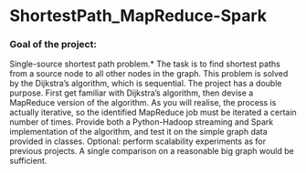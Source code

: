 # ShortestPath_MapReduce-Spark

### Goal of the project:

Single-source shortest path problem.* The task is to find shortest paths from a source node to
all other nodes in the graph. This problem is solved by the Dijkstra’s algorithm, which is sequential.
The project has a double purpose. First get familiar with Dijkstra’s algorithm, then devise a
MapReduce version of the algorithm. As you will realise, the process is actually iterative, so the
identified MapReduce job must be iterated a certain number of times.
Provide both a Python-Hadoop streaming and Spark implementation of the algorithm, and test it on
the simple graph data provided in classes.
Optional: perform scalability experiments as for previous projects. A single comparison on a
reasonable big graph would be sufficient.
